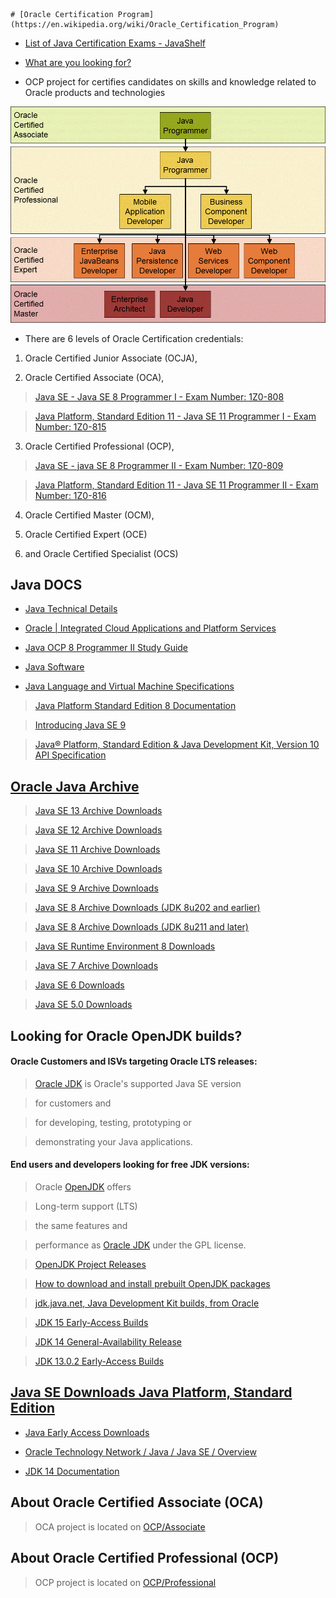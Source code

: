	# [Oracle Certification Program](https://en.wikipedia.org/wiki/Oracle_Certification_Program)
- [List of Java Certification Exams - JavaShelf](https://sites.google.com/site/javashelf/java-certification-exams)

- [What are you looking for?](https://education.oracle.com/)

- OCP project for certifies candidates on skills and knowledge related to Oracle products and technologies

![Oracle Java Certification Path](https://github.com/pedalv/JavaApp/blob/master/OCP/Java_Certification_Path.png) 

- There are 6 levels of Oracle Certification credentials: 

1. Oracle Certified Junior Associate (OCJA), 

2. Oracle Certified Associate (OCA), 

> [Java SE - Java SE 8 Programmer I - Exam Number: 1Z0-808](https://education.oracle.com/java-se-8-programmer-i/pexam_1Z0-808)

> [Java Platform, Standard Edition 11 - Java SE 11 Programmer I - Exam Number: 1Z0-815](https://education.oracle.com/java-se-11-programmer-i/pexam_1Z0-815)

3. Oracle Certified Professional (OCP), 

> [Java SE - java SE 8 Programmer II - Exam Number: 1Z0-809](https://education.oracle.com/java-se-8-programmer-ii/pexam_1Z0-809)

> [Java Platform, Standard Edition 11 - Java SE 11 Programmer II - Exam Number: 1Z0-816](https://education.oracle.com/java-se-11-programmer-ii/pexam_1Z0-816)

4. Oracle Certified Master (OCM), 

5. Oracle Certified Expert (OCE) 

6. and Oracle Certified Specialist (OCS)

## Java DOCS
- [Java Technical Details](https://www.oracle.com/java/technologies/)
- [Oracle | Integrated Cloud Applications and Platform Services](https://www.oracle.com/index.html)
- [Java OCP 8 Programmer II Study Guide](https://www.selikoff.net/java-ocp-8-programmer-ii-study-guide/)
- [Java Software](https://www.oracle.com/java/)

- [Java Language and Virtual Machine Specifications](https://docs.oracle.com/javase/specs/)

> [Java Platform Standard Edition 8 Documentation](https://docs.oracle.com/javase/8/docs/)

> [Introducing Java SE 9](https://www.oracle.com/java/java9.html)

> [Java® Platform, Standard Edition & Java Development Kit, Version 10 API Specification](https://docs.oracle.com/javase/10/docs/api/overview-summary.html)

## [Oracle Java Archive](http://www.oracle.com/technetwork/java/archive-139210.html)
> [Java SE 13 Archive Downloads](https://www.oracle.com/java/technologies/javase/jdk13-archive-downloads.html)

> [Java SE 12 Archive Downloads](https://www.oracle.com/java/technologies/javase/jdk12-archive-downloads.html)

> [Java SE 11 Archive Downloads](https://www.oracle.com/java/technologies/javase/jdk11-archive-downloads.html)

> [Java SE 10 Archive Downloads](https://www.oracle.com/java/technologies/java-archive-javase10-downloads.html)

> [Java SE 9 Archive Downloads](https://www.oracle.com/java/technologies/javase/javase9-archive-downloads.html)

> [Java SE 8 Archive Downloads (JDK 8u202 and earlier)](https://www.oracle.com/java/technologies/javase/javase8-archive-downloads.html) 

> [Java SE 8 Archive Downloads (JDK 8u211 and later)](https://www.oracle.com/java/technologies/javase/javase8u211-later-archive-downloads.html)

> [Java SE Runtime Environment 8 Downloads](https://www.oracle.com/java/technologies/javase-jre8-downloads.html)

> [Java SE 7 Archive Downloads](https://www.oracle.com/java/technologies/javase/javase7-archive-downloads.html)

> [Java SE 6 Downloads](https://www.oracle.com/java/technologies/javase-java-archive-javase6-downloads.html)

> [Java SE 5.0 Downloads](https://www.oracle.com/java/technologies/java-archive-javase5-downloads.html)

## Looking for Oracle OpenJDK builds?

#### Oracle Customers and ISVs targeting Oracle LTS releases: 

> [Oracle JDK](https://www.oracle.com/java/technologies/javase-downloads.html) is Oracle's supported Java SE version 

> for customers and 

> for developing, testing, prototyping or 

> demonstrating your Java applications.

#### End users and developers looking for free JDK versions: 

> Oracle [OpenJDK](https://openjdk.java.net/) offers 

> Long-term support (LTS)

> the same features and 

> performance as [Oracle JDK](https://www.oracle.com/java/technologies/javase-downloads.html) under the GPL license.

> [OpenJDK Project Releases](http://openjdk.java.net/projects/jdk/)

> [How to download and install prebuilt OpenJDK packages](http://openjdk.java.net/install/index.html)

> [jdk.java.net, Java Development Kit builds, from Oracle](https://jdk.java.net/)

> [JDK 15 Early-Access Builds](http://jdk.java.net/15/)

> [JDK 14 General-Availability Release](http://jdk.java.net/14/)

> [JDK 13.0.2 Early-Access Builds](http://jdk.java.net/13/)

## [Java SE Downloads Java Platform, Standard Edition](https://www.oracle.com/java/technologies/javase-downloads.html)

- [Java Early Access Downloads](http://www.oracle.com/technetwork/articles/java/ea-jsp-142245.html)

- [Oracle Technology Network / Java / Java SE / Overview](https://www.oracle.com/technetwork/java/javase/overview/index.html)

- [JDK 14 Documentation](https://docs.oracle.com/en/java/javase/14/index.html)

## About Oracle Certified Associate (OCA)

> OCA project is located on [OCP/Associate](https://github.com/pedalv/JavaApp/tree/master/OCP/Associate)

## About Oracle Certified Professional (OCP)

> OCP project is located on [OCP/Professional](https://github.com/pedalv/JavaApp/tree/master/OCP/Professional)

